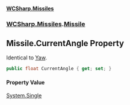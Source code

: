 #### [WCSharp\.Missiles](README.md 'README')
### [WCSharp\.Missiles](WCSharp.Missiles.md 'WCSharp\.Missiles').[Missile](WCSharp.Missiles.Missile.md 'WCSharp\.Missiles\.Missile')

## Missile\.CurrentAngle Property

Identical to [Yaw](WCSharp.Missiles.Missile.Yaw.md 'WCSharp\.Missiles\.Missile\.Yaw')\.

```csharp
public float CurrentAngle { get; set; }
```

#### Property Value
[System\.Single](https://learn.microsoft.com/en-us/dotnet/api/system.single 'System\.Single')
